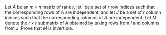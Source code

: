 Let $A$ be an $m\times n$ matrix of rank $r$, let $I$ be a set of $r$ row indices such that the corresponding rows of $A$ are independent, and let $J$ be a set of $r$ column indices such that the corresponding columns of $A$ are independent. Let $M$ denote the $r\times r$ submatrix of $A$ obtained by taking rows from $I$ and columns from $J$. Prove that $M$ is invertible.